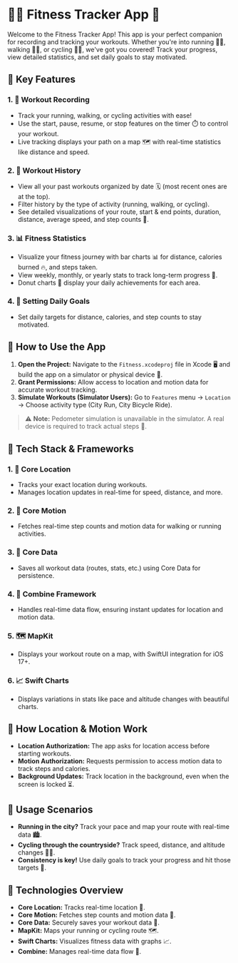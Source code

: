 # 🏋️‍♂️ Fitness Tracker App 📱

Welcome to the Fitness Tracker App! This app is your perfect companion for recording and tracking your workouts. Whether you're into running 🏃‍♂️, walking 🚶‍♀️, or cycling 🚴‍♂️, we've got you covered! Track your progress, view detailed statistics, and set daily goals to stay motivated.

## 🌟 Key Features

### 1. 📅 Workout Recording
- Track your running, walking, or cycling activities with ease!
- Use the start, pause, resume, or stop features on the timer ⏱️ to control your workout.
- Live tracking displays your path on a map 🗺️ with real-time statistics like distance and speed.

### 2. 📜 Workout History
- View all your past workouts organized by date 🗓️ (most recent ones are at the top).
- Filter history by the type of activity (running, walking, or cycling).
- See detailed visualizations of your route, start & end points, duration, distance, average speed, and step counts 🦶.

### 3. 📊 Fitness Statistics
- Visualize your fitness journey with bar charts 📊 for distance, calories burned 🔥, and steps taken.
- View weekly, monthly, or yearly stats to track long-term progress 📆.
- Donut charts 🍩 display your daily achievements for each area.

### 4. 🎯 Setting Daily Goals
- Set daily targets for distance, calories, and step counts to stay motivated.

## 🚀 How to Use the App

1. **Open the Project:** Navigate to the `Fitness.xcodeproj` file in Xcode 🖥️ and build the app on a simulator or physical device 📱.
2. **Grant Permissions:** Allow access to location and motion data for accurate workout tracking.
3. **Simulate Workouts (Simulator Users):** Go to `Features` menu → `Location` → Choose activity type (City Run, City Bicycle Ride).

> ⚠️ **Note:** Pedometer simulation is unavailable in the simulator. A real device is required to track actual steps 👟.

## 🔧 Tech Stack & Frameworks

### 1. 📍 Core Location
- Tracks your exact location during workouts.
- Manages location updates in real-time for speed, distance, and more.
  
### 2. 🦶 Core Motion
- Fetches real-time step counts and motion data for walking or running activities.

### 3. 💾 Core Data
- Saves all workout data (routes, stats, etc.) using Core Data for persistence.
  
### 4. 📡 Combine Framework
- Handles real-time data flow, ensuring instant updates for location and motion data.

### 5. 🗺️ MapKit
- Displays your workout route on a map, with SwiftUI integration for iOS 17+.

### 6. 📈 Swift Charts
- Displays variations in stats like pace and altitude changes with beautiful charts.

## 👣 How Location & Motion Work

- **Location Authorization:** The app asks for location access before starting workouts.
- **Motion Authorization:** Requests permission to access motion data to track steps and calories.
- **Background Updates:** Track location in the background, even when the screen is locked ⏳.

## 📱 Usage Scenarios

- **Running in the city?** Track your pace and map your route with real-time data 🏙️.
- **Cycling through the countryside?** Track speed, distance, and altitude changes 🚵‍♀️.
- **Consistency is key!** Use daily goals to track your progress and hit those targets 🎯.

## 📖 Technologies Overview

- **Core Location:** Tracks real-time location 🧭.
- **Core Motion:** Fetches step counts and motion data 🦶.
- **Core Data:** Securely saves your workout data 💾.
- **MapKit:** Maps your running or cycling route 🗺️.
- **Swift Charts:** Visualizes fitness data with graphs 📈.
- **Combine:** Manages real-time data flow 📡.
